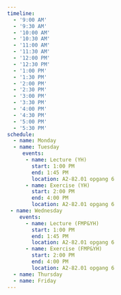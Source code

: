 ```yaml
---
timeline:
  - '9:00 AM'
  - '9:30 AM'
  - '10:00 AM'
  - '10:30 AM'
  - '11:00 AM'
  - '11:30 AM'
  - '12:00 PM'
  - '12:30 PM'
  - '1:00 PM'
  - '1:30 PM'
  - '2:00 PM'
  - '2:30 PM'
  - '3:00 PM'
  - '3:30 PM'
  - '4:00 PM'
  - '4:30 PM'
  - '5:00 PM'
  - '5:30 PM'
schedule:
  - name: Monday
  - name: Tuesday
     events:
      - name: Lecture (YH)
        start: 1:00 PM
        end: 1:45 PM
        location: A2-82.01 opgang 6
      - name: Exercise (YH)
        start: 2:00 PM
        end: 4:00 PM
        location: A2-82.01 opgang 6
 - name: Wednesday
    events:
      - name: Lecture (FMP&YH)
        start: 1:00 PM
        end: 1:45 PM
        location: A2-82.01 opgang 6
      - name: Exercise (FMP&YH)
        start: 2:00 PM
        end: 4:00 PM
        location: A2-82.01 opgang 6
  - name: Thursday
  - name: Friday
---
```

